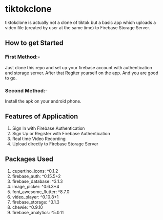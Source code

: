 # tiktokclone

tiktokclone is actually not a clone of tiktok but a basic app which uploads a video file (created by user at the same time) to Firebase Storage Server.

## How to get Started

### First Method:-
Just clone this repo and set up your firebase account with authentication and storage server. After that Regiter yourself on the app. And you are good to go.
### Second Method:-
Install the apk on your android phone.

## Features of Application
1. Sign In with Firebase Authentication
2. Sign Up or Register with Firebase Authentication
3. Real time Video Recording
4. Upload directly to Firebase Storage Server

## Packages Used
1. cupertino_icons: ^0.1.2
2. firebase_auth: ^0.15.5+2
3. firebase_database: ^3.1.3
4. image_picker: ^0.6.3+4
5. font_awesome_flutter: ^8.7.0
6. video_player: ^0.10.8+1
7. firebase_storage: ^3.1.3
8. chewie: ^0.9.10
9. firebase_analytics: ^5.0.11

